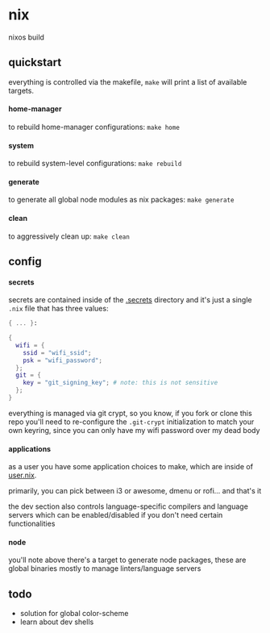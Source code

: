 # nix

nixos build

## quickstart

everything is controlled via the makefile, `make` will print a list of available targets.

#### home-manager

to rebuild home-manager configurations: `make home`

#### system

to rebuild system-level configurations: `make rebuild`

#### generate

to generate all global node modules as nix packages: `make generate`

#### clean

to aggressively clean up: `make clean`

## config

#### secrets

secrets are contained inside of the [.secrets](./secrets) directory and it's just a single `.nix` file that has three values:

```nix
{ ... }:

{
  wifi = {
    ssid = "wifi_ssid";
    psk = "wifi_password";
  };
  git = {
    key = "git_signing_key"; # note: this is not sensitive
  };
}
```

everything is managed via git crypt, so you know, if you fork or clone this repo you'll need to re-configure the `.git-crypt` initialization to match your own keyring, since you can only have my wifi password over my dead body

#### applications

as a user you have some application choices to make, which are inside of [user.nix](./hosts/none/user.nix).

primarily, you can pick between i3 or awesome, dmenu or rofi... and that's it

the dev section also controls language-specific compilers and language servers which can be enabled/disabled if you don't need certain functionalities

#### node

you'll note above there's a target to generate node packages, these are global binaries mostly to manage linters/language servers

## todo

- solution for global color-scheme
- learn about dev shells
